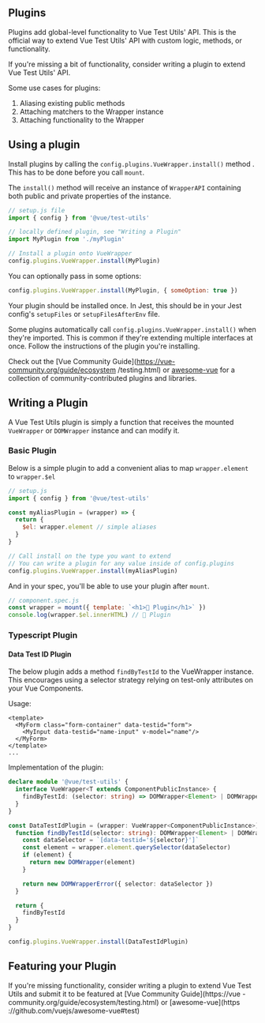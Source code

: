 ## Plugins

Plugins add global-level functionality to Vue Test Utils' API. This is the
 official way to extend Vue Test Utils' API with custom logic, methods, or
   functionality.

 If you're missing a bit of functionality, consider writing a plugin to
  extend Vue Test Utils' API.

 Some use cases for plugins:
 1. Aliasing existing public methods
 1. Attaching matchers to the Wrapper instance
 1. Attaching functionality to the Wrapper

## Using a plugin

Install plugins by calling the `config.plugins.VueWrapper.install()`  method
. This has to be done before you call `mount`.

 The `install()` method will receive an instance of `WrapperAPI` containing both
  public and private properties of the instance.

 ```js
// setup.js file
import { config } from '@vue/test-utils'

// locally defined plugin, see "Writing a Plugin"
import MyPlugin from './myPlugin'

// Install a plugin onto VueWrapper
config.plugins.VueWrapper.install(MyPlugin)
```

You can optionally pass in some options:
```js
config.plugins.VueWrapper.install(MyPlugin, { someOption: true })
```

Your plugin should be installed once. In Jest, this should be in your Jest
 config's `setupFiles` or `setupFilesAfterEnv` file.

Some plugins automatically call `config.plugins.VueWrapper.install()` when
 they're imported. This is common if they're extending multiple interfaces at
  once. Follow the instructions of the plugin you're installing.

Check out the [Vue Community Guide](https://vue-community.org/guide/ecosystem
/testing.html) or [awesome-vue](https://github.com/vuejs/awesome-vue#test
) for a collection of community-contributed plugins and libraries.

## Writing a Plugin

A Vue Test Utils plugin is simply a function that receives the mounted
 `VueWrapper` or `DOMWrapper` instance and can modify it.

### Basic Plugin

Below is a simple plugin to add a convenient alias to map `wrapper.element` to `wrapper.$el`

```js
// setup.js
import { config } from '@vue/test-utils'

const myAliasPlugin = (wrapper) => {
  return {
    $el: wrapper.element // simple aliases
  }
}

// Call install on the type you want to extend
// You can write a plugin for any value inside of config.plugins
config.plugins.VueWrapper.install(myAliasPlugin)
```

And in your spec, you'll be able to use your plugin after `mount`.
```js
// component.spec.js
const wrapper = mount({ template: `<h1>🔌 Plugin</h1>` })
console.log(wrapper.$el.innerHTML) // 🔌 Plugin
```

### Typescript Plugin

#### Data Test ID Plugin

The below plugin adds a method `findByTestId` to the VueWrapper instance. This encourages using a selector strategy relying on test-only attributes on your Vue Components.

Usage:
```vue
<template>
  <MyForm class="form-container" data-testid="form">
    <MyInput data-testid="name-input" v-model="name"/>
  </MyForm>
</template>
...
```

Implementation of the plugin:
```ts
declare module '@vue/test-utils' {
  interface VueWrapper<T extends ComponentPublicInstance> {
    findByTestId: (selector: string) => DOMWrapper<Element> | DOMWrapperError
  }
}

const DataTestIdPlugin = (wrapper: VueWrapper<ComponentPublicInstance>) => {
  function findByTestId(selector: string): DOMWrapper<Element> | DOMWrapperError {
    const dataSelector = `[data-testid='${selector}']`
    const element = wrapper.element.querySelector(dataSelector)
    if (element) {
      return new DOMWrapper(element)
    }

    return new DOMWrapperError({ selector: dataSelector })
  }

  return {
    findByTestId
  }
}

config.plugins.VueWrapper.install(DataTestIdPlugin)
```

## Featuring your Plugin

If you're missing functionality, consider writing a plugin to extend Vue Test
 Utils and submit it to be featured at [Vue Community Guide](https://vue
 -community.org/guide/ecosystem/testing.html) or [awesome-vue](https
 ://github.com/vuejs/awesome-vue#test)
